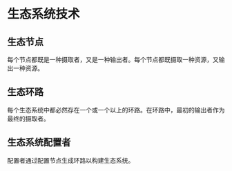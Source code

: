 # 生态系统技术

## 生态节点

每个节点都既是一种摄取者，又是一种输出者。每个节点都既摄取一种资源，又输出一种资源。

## 生态环路

每个生态系统中都必然存在一个或一个以上的环路。在环路中，最初的输出者作为最终的摄取者。

## 生态系统配置者

配置者通过配置节点生成环路以构建生态系统。
